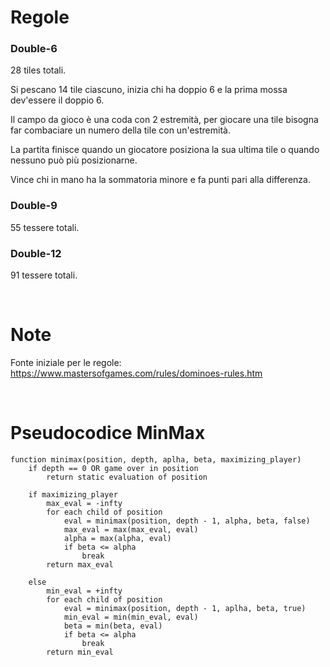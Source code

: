 
# Regole 

### Double-6

28 tiles totali.

Si pescano 14 tile ciascuno, inizia chi ha doppio 6 e la prima mossa dev'essere il doppio 6.

Il campo da gioco è una coda con 2 estremità, per giocare una tile bisogna far combaciare un numero della tile con un'estremità.

La partita finisce quando un giocatore posiziona la sua ultima tile o quando nessuno può più posizionarne.

Vince chi in mano ha la sommatoria minore e fa punti pari alla differenza.

### Double-9

55 tessere totali.

### Double-12

91 tessere totali.

&nbsp;
# Note

Fonte iniziale per le regole: https://www.mastersofgames.com/rules/dominoes-rules.htm


&nbsp;
# Pseudocodice MinMax
```
function minimax(position, depth, aplha, beta, maximizing_player)
    if depth == 0 OR game over in position 
        return static evaluation of position

    if maximizing_player
        max_eval = -infty
        for each child of position
            eval = minimax(position, depth - 1, alpha, beta, false)
            max_eval = max(max_eval, eval)
            alpha = max(alpha, eval)
            if beta <= alpha
                break
        return max_eval

    else
        min_eval = +infty
        for each child of position  
            eval = minimax(position, depth - 1, aplha, beta, true)
            min_eval = min(min_eval, eval)
            beta = min(beta, eval)
            if beta <= alpha
                break
        return min_eval
```